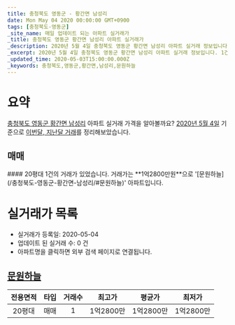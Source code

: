 ```yaml
---
title: 충청북도 영동군 - 황간면 남성리
date: Mon May 04 2020 00:00:00 GMT+0900
tags: [충청북도-영동군]
_site_name: 매일 업데이트 되는 아파트 실거래가
_title: 충청북도 영동군 황간면 남성리 아파트 실거래가
_description: 2020년 5월 4일 충청북도 영동군 황간면 남성리 아파트 실거래 정보입니다. 1건 아파트 정보가 있습니다.
_excerpt: 2020년 5월 4일 충청북도 영동군 황간면 남성리 아파트 실거래 정보입니다. 1건 아파트 정보가 있습니다.
_updated_time: 2020-05-03T15:00:00.000Z
_keywords: 충청북도,영동군,황간면,남성리,문원하늘
---
```





# 요약
<ins>충청북도 영동군 황간면 남성리</ins> 아파트 실거래 가격을 알아볼까요? <ins>2020년 5월 4일</ins> 기준으로 <ins>이번달, 지난달 거래</ins>를 정리해보았습니다.

## 매매
<div class="container">
<div class="twelve columns" markdown="1">
#### 20평대
1건의 거래가 있었습니다. 거래가는 **1억2800만원**으로 '[문원하늘](/충청북도-영동군-황간면-남성리/#문원하늘)' 아파트입니다.
</div>
</div>



# 실거래가 목록
- 실거래가 등록일: 2020-05-04
- 업데이트 된 실거래 수: 0 건
- 아파트명을 클릭하면 외부 검색 페이지로 연결됩니다.

## [문원하늘](#문원하늘)

|전용면적|타입|거래수|최고가|평균가|최저가|
|:---:|:---:|:---:|:---:|:---:|:---:|
|20평대|<span class="deal-type-1">매매</span>|1|1억2800만|1억2800만|1억2800만|

<br/>



